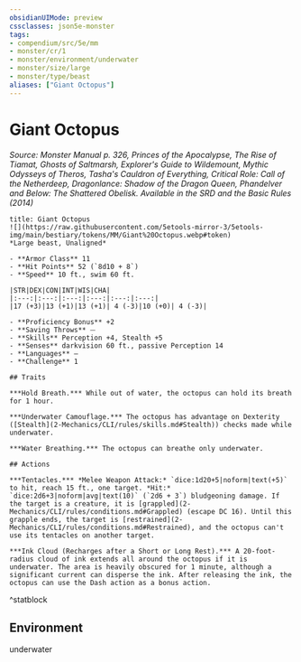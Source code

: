 ```yaml
---
obsidianUIMode: preview
cssclasses: json5e-monster
tags:
- compendium/src/5e/mm
- monster/cr/1
- monster/environment/underwater
- monster/size/large
- monster/type/beast
aliases: ["Giant Octopus"]
---
```

# Giant Octopus
*Source: Monster Manual p. 326, Princes of the Apocalypse, The Rise of Tiamat, Ghosts of Saltmarsh, Explorer's Guide to Wildemount, Mythic Odysseys of Theros, Tasha's Cauldron of Everything, Critical Role: Call of the Netherdeep, Dragonlance: Shadow of the Dragon Queen, Phandelver and Below: The Shattered Obelisk. Available in the <span title='Systems Reference Document (5.1)'>SRD</span> and the Basic Rules (2014)*  

```ad-statblock
title: Giant Octopus
![](https://raw.githubusercontent.com/5etools-mirror-3/5etools-img/main/bestiary/tokens/MM/Giant%20Octopus.webp#token)
*Large beast, Unaligned*

- **Armor Class** 11
- **Hit Points** 52 (`8d10 + 8`)
- **Speed** 10 ft., swim 60 ft.

|STR|DEX|CON|INT|WIS|CHA|
|:---:|:---:|:---:|:---:|:---:|:---:|
|17 (+3)|13 (+1)|13 (+1)| 4 (-3)|10 (+0)| 4 (-3)|

- **Proficiency Bonus** +2
- **Saving Throws** ⏤
- **Skills** Perception +4, Stealth +5
- **Senses** darkvision 60 ft., passive Perception 14
- **Languages** —
- **Challenge** 1

## Traits

***Hold Breath.*** While out of water, the octopus can hold its breath for 1 hour.

***Underwater Camouflage.*** The octopus has advantage on Dexterity ([Stealth](2-Mechanics/CLI/rules/skills.md#Stealth)) checks made while underwater.

***Water Breathing.*** The octopus can breathe only underwater.

## Actions

***Tentacles.*** *Melee Weapon Attack:* `dice:1d20+5|noform|text(+5)` to hit, reach 15 ft., one target. *Hit:* `dice:2d6+3|noform|avg|text(10)` (`2d6 + 3`) bludgeoning damage. If the target is a creature, it is [grappled](2-Mechanics/CLI/rules/conditions.md#Grappled) (escape DC 16). Until this grapple ends, the target is [restrained](2-Mechanics/CLI/rules/conditions.md#Restrained), and the octopus can't use its tentacles on another target.

***Ink Cloud (Recharges after a Short or Long Rest).*** A 20-foot-radius cloud of ink extends all around the octopus if it is underwater. The area is heavily obscured for 1 minute, although a significant current can disperse the ink. After releasing the ink, the octopus can use the Dash action as a bonus action.
```
^statblock

## Environment

underwater
